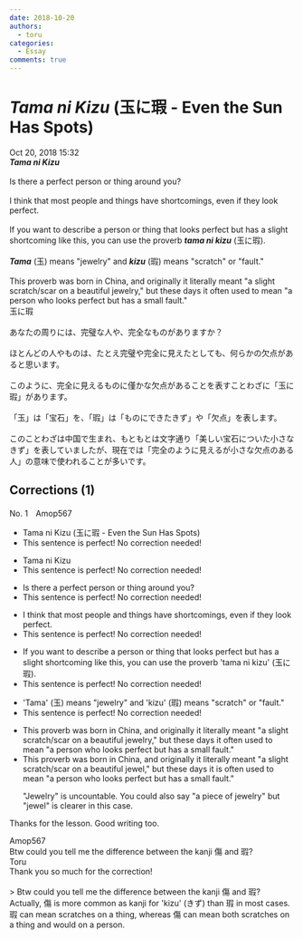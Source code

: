 ```yaml
---
date: 2018-10-20
authors:
  - toru
categories:
  - Essay
comments: true
---
```


# <strong><em>Tama ni Kizu</strong></em> (玉に瑕 - Even the Sun Has Spots)
<div class="date">Oct 20, 2018 15:32</div>
<div id="post"><div id="body_show_ori">
<strong><em>Tama ni Kizu</strong></em><br/><br/>Is there a perfect person or thing around you?<br/><br/>I think that most people and things have shortcomings, even if they look perfect.<br/><br/>If you want to describe a person or thing that looks perfect but has a slight shortcoming like this, you can use the proverb <strong><em>tama ni kizu</em></strong> (玉に瑕).<br/><br/><strong><em>Tama</em></strong> (玉) means "jewelry" and <strong><em>kizu</em></strong> (瑕) means "scratch" or "fault."<br/><br/>This proverb was born in China, and originally it literally meant "a slight scratch/scar on a beautiful jewelry," but these days it often used to mean "a person who looks perfect but has a small fault."
</div></div>

<!-- more -->

<div id="post_ja"><div id="body_show_mo">
玉に瑕<br/><br/>あなたの周りには、完璧な人や、完全なものがありますか？<br/><br/>ほとんどの人やものは、たとえ完璧や完全に見えたとしても、何らかの欠点があると思います。<br/><br/>このように、完全に見えるものに僅かな欠点があることを表すことわざに「玉に瑕」があります。<br/><br/>「玉」は「宝石」を、「瑕」は「ものにできたきず」や「欠点」を表します。<br/><br/>このことわざは中国で生まれ、もともとは文字通り「美しい宝石についた小さなきず」を表していましたが、現在では「完全のように見えるが小さな欠点のある人」の意味で使われることが多いです。
</div></div>

## Corrections (1)
<div id="block"><div class="first_name"> No. 1　<span class="just_name">Amop567</span></div><div id="block2">
<ul class="correction_field">
<li class="incorrect">Tama ni Kizu (玉に瑕 - Even the Sun Has Spots)</li>
<li class="corrected perfect">This sentence is perfect! No correction needed!</li>
</ul>
<ul class="correction_field">
<li class="incorrect">Tama ni Kizu</li>
<li class="corrected perfect">This sentence is perfect! No correction needed!</li>
</ul>
<ul class="correction_field">
<li class="incorrect">Is there a perfect person or thing around you?</li>
<li class="corrected perfect">This sentence is perfect! No correction needed!</li>
</ul>
<ul class="correction_field">
<li class="incorrect">I think that most people and things have shortcomings, even if they look perfect.</li>
<li class="corrected perfect">This sentence is perfect! No correction needed!</li>
</ul>
<ul class="correction_field">
<li class="incorrect">If you want to describe a person or thing that looks perfect but has a slight shortcoming like this, you can use the proverb 'tama ni kizu' (玉に瑕).</li>
<li class="corrected perfect">This sentence is perfect! No correction needed!</li>
</ul>
<ul class="correction_field">
<li class="incorrect">'Tama' (玉) means "jewelry" and 'kizu' (瑕) means "scratch" or "fault."</li>
<li class="corrected perfect">This sentence is perfect! No correction needed!</li>
</ul>
<ul class="correction_field">
<li class="incorrect">This proverb was born in China, and originally it literally meant "a slight scratch/scar on a beautiful jewelry," but these days it often used to mean "a person who looks perfect but has a small fault."</li>
<li class="corrected correct">
This proverb was born in China, and originally it literally meant "a slight scratch/scar on a beautiful <span class="f_blue">jewel</span>," but these days it <span class="f_blue">is </span>often used to mean "a person who looks perfect but has a small fault."
<p class="correction_comment">"Jewelry" is uncountable. You could also say "a piece of jewelry" but "jewel" is clearer in this case.</p>
</li>
</ul>
<p class="comment_small">
 Thanks for the lesson. Good writing too.
</p>

</div><div class="name"><span class="just_name">Amop567</span><br>
Btw could you tell me the difference between the kanji 傷 and 瑕?
</div>
<div class="name"><span class="just_name">Toru</span><br>
Thank you so much for the correction!<br/><br/>&gt; Btw could you tell me the difference between the kanji 傷 and 瑕?<br/>Actually, 傷 is more common as kanji for 'kizu' (きず) than 瑕 in most cases. 瑕 can mean scratches on a thing, whereas 傷 can mean both scratches on a thing and would on a person. 
</div>
</div>
